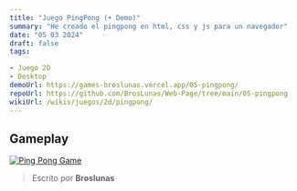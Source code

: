 ```yaml
---
title: "Juego PingPong (+ Demo)"
summary: "He creado el pingpong en html, css y js para un navegador"
date: "05 03 2024"
draft: false
tags:

- Juego 2D
- Desktop
demoUrl: https://games-broslunas.vercel.app/05-pingpong/
repoUrl: https://github.com/BrosLunas/Web-Page/tree/main/05-pingpong
wikiUrl: /wikis/juegos/2d/pingpong/
---
```


## Gameplay
[![Ping Pong Game](/assets/img/games/pingpong.png)](/assets/video/gameplay/pingpong.mp4)

> Escrito por **Broslunas**